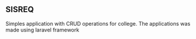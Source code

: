 ## SISREQ

Simples application with CRUD operations for college.
The applications was made using laravel framework
